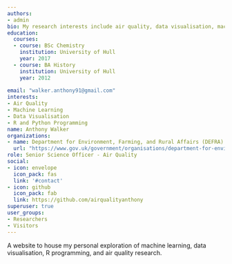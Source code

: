 ```yaml
---
authors:
- admin
bio: My research interests include air quality, data visualisation, machine learning, and R and Python programming.
education:
  courses:
  - course: BSc Chemistry
    institution: University of Hull
    year: 2017
  - course: BA History
    institution: University of Hull
    year: 2012
 
email: "walker.anthony91@gmail.com"
interests:
- Air Quality
- Machine Learning
- Data Visualisation
- R and Python Programming
name: Anthony Walker
organizations:
- name: Department for Environment, Farming, and Rural Affairs (DEFRA)
  url: "https://www.gov.uk/government/organisations/department-for-environment-food-rural-affairs"
role: Senior Science Officer - Air Quality
social:
- icon: envelope
  icon_pack: fas
  link: '#contact'
- icon: github
  icon_pack: fab
  link: https://github.com/airqualityanthony
superuser: true
user_groups:
- Researchers
- Visitors
---
```


A website to house my personal exploration of machine learning, data visualisation, R programming, and air quality research. 
